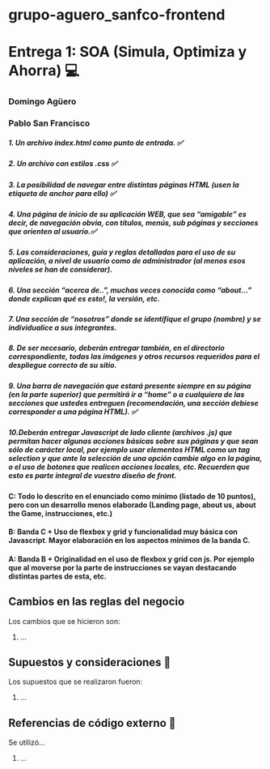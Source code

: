 # grupo-aguero_sanfco-frontend 

# Entrega 1: SOA (Simula, Optimiza y Ahorra) :computer:

### Domingo Agüero
### Pablo San Francisco



##### 1. Un archivo index.html como punto de entrada. ✅

##### 2. Un archivo con estilos .css ✅

##### 3. La posibilidad de navegar entre distintas páginas HTML (usen la etiqueta de anchor para ello) ✅

##### 4. Una página de inicio de su aplicación WEB, que sea “amigable” es decir, de navegación obvia, con títulos, menús, sub páginas y secciones que orienten al usuario.✅

##### 5. Las consideraciones, guía y reglas detalladas para el uso de su aplicación, a nivel de usuario como de administrador (al menos esos niveles se han de considerar).

##### 6. Una sección “acerca de..”, muchas veces conocida como “about...” donde explican qué es esto!, la versión, etc.

##### 7. Una sección de “nosotros” donde se identifique el grupo (nombre) y se individualice a sus integrantes.

##### 8. De ser necesario, deberán entregar también, en el directorio correspondiente, todas las imágenes y otros recursos requeridos para el despliegue correcto de su sitio.

##### 9. Una barra de navegación que estará presente siempre en su página (en la parte superior) que permitirá ir a “home” o a cualquiera de las secciones que ustedes entreguen (recomendación, una sección debiese corresponder a una página HTML). ✅

##### 10.Deberán entregar Javascript de lado cliente (archivos .js) que permitan hacer algunas acciones básicas sobre sus páginas y que sean sólo de carácter local, por ejemplo usar elementos HTML como un tag selection y que ante la selección de una opción cambie algo en la página, o el uso de botones que realicen acciones locales, etc. Recuerden que esto es parte integral de vuestro diseño de front.

#### C: Todo lo descrito en el enunciado como mínimo (listado de 10 puntos), pero con un desarrollo menos elaborado (Landing page, about us, about the Game, instrucciones, etc.) 

#### B: Banda C + Uso de flexbox y grid y funcionalidad muy básica con Javascript. Mayor elaboración en los aspectos mínimos de la banda C. 

#### A: Banda B + Originalidad en el uso de flexbox y grid con js. Por ejemplo que al moverse por la parte de instrucciones se vayan destacando distintas partes de esta, etc.


## Cambios en las reglas del negocio

Los cambios que se hicieron son:

1. ...

## Supuestos y consideraciones :thinking:

Los supuestos que se realizaron fueron:

1. ...


## Referencias de código externo :book:

Se utilizó...

1. ...




